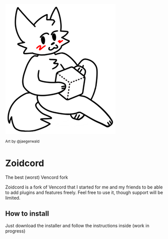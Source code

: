 <img src="zoidcord-smallest.png"></img>

<sup>Art by @jaegerwald</sub>

# Zoidcord
The best (worst) Vencord fork

Zoidcord is a fork of Vencord that I started for me and my friends to be able to add plugins and features freely.
Feel free to use it, though support will be limited.

## How to install
Just download the installer and follow the instructions inside (work in progress)
